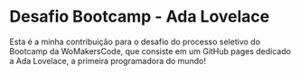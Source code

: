 # Desafio Bootcamp - Ada Lovelace
Esta é a minha contribuição para o desafio do processo seletivo do Bootcamp da WoMakersCode, que consiste em um GitHub pages dedicado a Ada Lovelace, a primeira programadora do mundo!